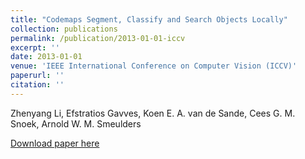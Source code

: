 ```yaml
---
title: "Codemaps Segment, Classify and Search Objects Locally"
collection: publications
permalink: /publication/2013-01-01-iccv
excerpt: ''
date: 2013-01-01
venue: 'IEEE International Conference on Computer Vision (ICCV)'
paperurl: ''
citation: ''
---
```


Zhenyang Li, Efstratios Gavves, Koen E. A. van de Sande, Cees G. M. Snoek, Arnold W. M. Smeulders

<a href='http://www.science.uva.nl/research/publications/2013/LiICCV2013/'>Download paper here</a>
